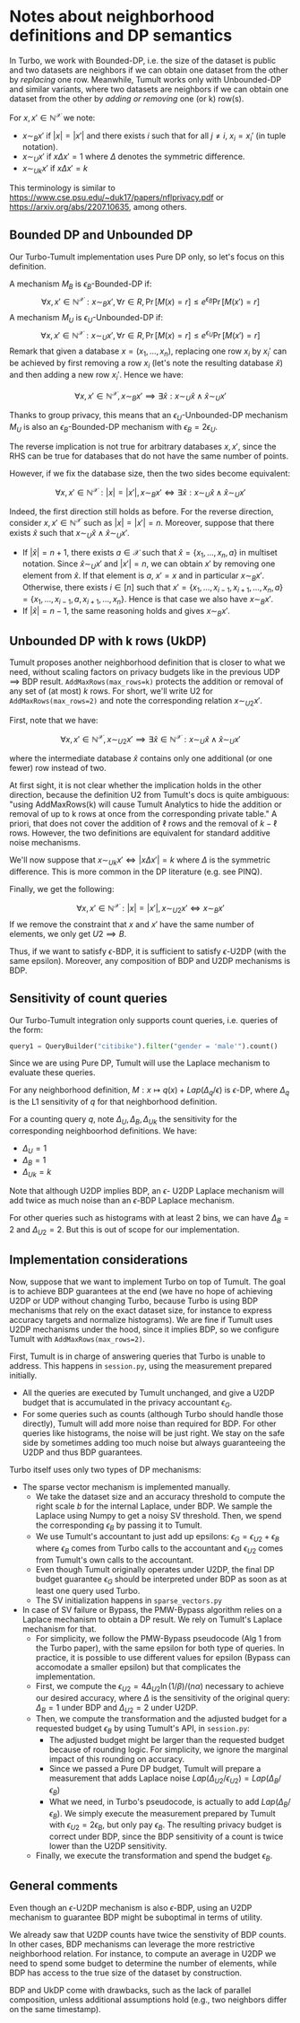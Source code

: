 
# Notes about neighborhood definitions and DP semantics

In Turbo, we work with Bounded-DP, i.e. the size of the dataset is public and two datasets are neighbors if we can obtain one dataset from the other by *replacing* one row. Meanwhile, Tumult works only with Unbounded-DP and similar variants, where two datasets are neighbors if we can obtain one dataset from the other by *adding or removing* one (or k) row(s).

For $x,x' \in \mathbb{N}^\mathcal{X}$ we note:
- $x \sim_{B} x'$ if $|x| = |x'|$ and there exists $i$ such that for all $j \neq i$, $x_i = x_i'$ (in tuple notation).
- $x \sim_{U} x'$ if $x \Delta x' = 1$ where $\Delta$ denotes the symmetric difference.
- $x \sim_{Uk} x'$ if $x \Delta x' = k$ 

This terminology is similar to https://www.cse.psu.edu/~duk17/papers/nflprivacy.pdf or https://arxiv.org/abs/2207.10635, among others.

## Bounded DP and Unbounded DP

Our Turbo-Tumult implementation uses Pure DP only, so let's focus on this definition.

A mechanism $M_B$ is $\epsilon_B$-Bounded-DP if:
$$\forall x,x' \in \mathbb{N}^\mathcal{X} :  x \sim_{B} x', \forall r \in R, \Pr[M(x) = r] \le e^{\epsilon_B} \Pr[M(x') =r]$$
A mechanism $M_U$ is $\epsilon_U$-Unbounded-DP if:
$$\forall x,x' \in \mathbb{N}^\mathcal{X} : x \sim_{U} x', \forall r \in R, \Pr[M(x) = r] \le e^{\epsilon_U} \Pr[M(x') =r]$$
Remark that given a database $x = (x_1, \dots, x_n)$, replacing one row $x_i$ by $x_i'$ can be achieved by first removing a row $x_i$ (let's note the resulting database $\hat x$) and then adding a new row $x_i'$. Hence we have:

$$\forall x,x' \in \mathbb{N}^\mathcal{X},  x \sim_B x' \implies \exists \hat x : x \sim_U \hat x \wedge \hat x \sim_U x'$$

Thanks to group privacy, this means that an $\epsilon_U$-Unbounded-DP mechanism $M_U$ is also an $\epsilon_B$-Bounded-DP mechanism with $\epsilon_B = 2\epsilon_U$. 

The reverse implication is not true for arbitrary databases $x,x'$, since the RHS can be true for databases that do not have the same number of points.

However, if we fix the database size, then the two sides become equivalent:

$$\forall x,x' \in \mathbb{N}^\mathcal{X} : |x| = |x'|,  x \sim_B x' \iff \exists \hat x : x \sim_U \hat x \wedge \hat x \sim_U x'$$

Indeed, the first direction still holds as before. For the reverse direction, consider $x,x' \in \mathbb{N}^\mathcal{X}$ such as $|x| = |x'| = n$. Moreover, suppose that there exists $\hat x$ such that $x \sim_U \hat x \wedge \hat x \sim_U x'$.
- If $|\hat x| = n+1$, there exists $a \in \mathcal{X}$ such that $\hat x = \{x_1, \dots, x_n, a\}$ in multiset notation. Since $\hat x \sim_U x'$ and $|x'| = n$, we can obtain $x'$ by removing one element from $\hat x$. If that element is $a$, $x' = x$ and in particular $x\sim_B x'$. Otherwise, there exists $i \in [n]$ such that $x' = \{x_1, \dots, x_{i-1}, x_{i+1}, \dots, x_n, a\} = \{x_1, \dots, x_{i-1}, a, x_{i+1}, \dots, x_n\}$. Hence is that case we also have $x \sim_B x'$.
- If $|\hat x| = n-1$, the same reasoning holds and gives $x \sim_B x'$.

## Unbounded DP with k rows (UkDP)

 Tumult proposes another neighborhood definition that is closer to what we need, without scaling factors on privacy budgets like in the previous UDP $\implies$ BDP result. `AddMaxRows(max_rows=k)` protects the addition or removal of any set of (at most) $k$ rows. For short, we'll write U2 for `AddMaxRows(max_rows=2)` and note the corresponding relation $x \sim_{U2} x'$. 

First, note that we have:

$$\forall x,x' \in \mathbb{N}^\mathcal{X}, x \sim_{U2} x' \implies \exists \hat x \in  \mathbb{N}^\mathcal{X}: x \sim_{U} \hat x \wedge \hat x \sim_{U} x'$$

where the intermediate database $\hat x$ contains only one additional (or one fewer) row instead of two.

At first sight, it is not clear whether the implication holds in the other direction, because the definition U2 from Tumult's docs is quite ambiguous: "using AddMaxRows(k) will cause Tumult Analytics to hide the addition or removal of up to k rows at once from the corresponding private table." A priori, that does not cover the addition of $\ell$ rows and the removal of $k - \ell$ rows. However, the two definitions are equivalent for standard additive noise mechanisms.

We'll now suppose that $x \sim_{Uk} x' \iff |x \Delta x'| = k$ where $\Delta$ is the symmetric difference. This is more common in the DP literature (e.g. see PINQ). 

Finally, we get the following:

$$\forall x,x' \in \mathbb{N}^\mathcal{X} :  |x| = |x'|, x \sim_{U2} x' \iff x \sim_B x'$$
If we remove the constraint that $x$ and $x'$ have the same number of elements, we only get $U2 \implies B$. 

Thus, if we want to satisfy $\epsilon$-BDP, it is sufficient to satisfy $\epsilon$-U2DP (with the same epsilon). Moreover, any composition of BDP and U2DP mechanisms is BDP.

## Sensitivity of count queries

Our Turbo-Tumult integration only supports count queries, i.e. queries of the form:
```python
query1 = QueryBuilder("citibike").filter("gender = 'male'").count()
```

Since we are using Pure DP, Tumult will use the Laplace mechanism to evaluate these queries. 

For any neighborhood definition, $M: x \mapsto q(x) + Lap(\Delta_q / \epsilon)$ is $\epsilon$-DP, where $\Delta_q$ is the L1 sensitivity of $q$ for that neighborhood definition.

For a counting query $q$, note $\Delta_U, \Delta_B, \Delta_{Uk}$ the sensitivity for the corresponding neighboorhod definitions. We have:
- $\Delta_U = 1$
- $\Delta_B = 1$
- $\Delta_{Uk} = k$

Note that although U2DP implies BDP, an $\epsilon$- U2DP Laplace mechanism will add twice as much noise than an $\epsilon$-BDP Laplace mechanism.

For other queries such as histograms with at least 2 bins, we can have $\Delta_B = 2$ and $\Delta_{U2} = 2$. But this is out of scope for our implementation.
## Implementation considerations

Now, suppose that we want to implement Turbo on top of Tumult. 
The goal is to achieve BDP guarantees at the end (we have no hope of achieving U2DP or UDP without changing Turbo, because Turbo is using BDP mechanisms that rely on the exact dataset size, for instance to express accuracy targets and normalize histograms). We are fine if Tumult uses U2DP mechanisms under the hood, since it implies BDP, so we configure Tumult with  `AddMaxRows(max_rows=2)`.

First, Tumult is in charge of answering queries that Turbo is unable to address. This happens in `session.py`, using the measurement prepared initially.
- All the queries are executed by Tumult unchanged, and give a U2DP budget that is accumulated in the privacy accountant $\epsilon_G$.
- For some queries such as counts (although Turbo should handle those directly), Tumult will add more noise than required for BDP. For other queries like histograms, the noise will be just right. We stay on the safe side by sometimes adding too much noise but always guaranteeing the U2DP and thus BDP guarantees.

Turbo itself uses only two types of DP mechanisms:
- The sparse vector mechanism is implemented manually. 
	- We take the dataset size and an accuracy threshold to compute the right scale $b$ for the internal Laplace, under BDP. We sample the Laplace using Numpy to get a noisy SV threshold. Then, we spend the corresponding $\epsilon_B$ by passing it to Tumult.
	- We use Tumult's accountant to just add up epsilons: $\epsilon_{G} = \epsilon_{U2} + \epsilon_{B}$ where $\epsilon_B$ comes from Turbo calls to the accountant and $\epsilon_{U2}$ comes from Tumult's own calls to the accountant.
	- Even though Tumult originally operates under U2DP, the final DP budget guarantee $\epsilon_G$ should be interpreted under BDP as soon as at least one query used Turbo.
	- The SV initialization happens in `sparse_vectors.py`
- In case of SV failure or Bypass, the PMW-Bypass algorithm relies on a Laplace mechanism to obtain a DP result. We rely on Tumult's Laplace mechanism for that.
	- For simplicity, we follow the PMW-Bypass pseudocode (Alg 1 from the Turbo paper), with the same epsilon for both type of queries. In practice, it is possible to use different values for epsilon (Bypass can accomodate a smaller epsilon) but that complicates the implementation.
	- First, we compute the $\epsilon_{U2} = 4\Delta_{U2} \ln(1/\beta) / (n\alpha)$ necessary to achieve our desired accuracy, where $\Delta$ is the sensitivity of the original query: $\Delta_B = 1$ under BDP and  $\Delta_{U2} = 2$ under U2DP.
	- Then, we compute the transformation and the adjusted budget for a requested budget $\epsilon_B$ by using Tumult's API, in `session.py`:
		- The adjusted budget might be larger than the requested budget because of rounding logic. For simplicity, we ignore the marginal impact of this rounding on accuracy.
		- Since we passed a Pure DP budget, Tumult will prepare a measurement that adds Laplace noise $Lap(\Delta_{U2}/\epsilon_{U2}) = Lap(\Delta_B/\epsilon_B)$ 
		- What we need, in Turbo's pseudocode, is actually to add $Lap(\Delta_B/\epsilon_B)$. We simply execute the measurement prepared by Tumult with $\epsilon_{U2} = 2\epsilon_B$, but only pay $\epsilon_B$. The resulting privacy budget is correct under BDP, since the BDP sensitivity of a count is twice lower than the U2DP sensitivity.
	- Finally, we execute the transformation and spend the budget $\epsilon_B$. 

## General comments

Even though an $\epsilon$-U2DP mechanism is also $\epsilon$-BDP, using an U2DP mechanism  to guarantee BDP might be suboptimal in terms of utility. 

We already saw that U2DP counts have twice the senstivity of BDP counts. 
In other cases, BDP mechanisms can leverage the more restrictive neighborhood relation. For instance, to compute an average in U2DP we need to spend some budget to determine the number of elements, while BDP has access to the true size of the dataset by construction.

BDP and UkDP come with drawbacks, such as the lack of parallel composition, unless additional assumptions hold (e.g., two neighbors differ on the same timestamp).
